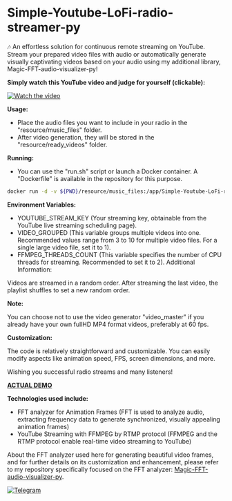 # Simple-Youtube-LoFi-radio-streamer-py
🎶 An effortless solution for continuous remote streaming on YouTube. Stream your prepared video files with audio or automatically generate visually captivating videos based on your audio using my additional library, Magic-FFT-audio-visualizer-py!

**Simply watch this YouTube video and judge for yourself (clickable):**

[![Watch the video](https://img.youtube.com/vi/PbPL1uChWfQ/maxresdefault.jpg)](https://youtu.be/PbPL1uChWfQ)

**Usage:**

- Place the audio files you want to include in your radio in the "resource/music_files" folder.
- After video generation, they will be stored in the "resource/ready_videos" folder.

**Running:**

- You can use the "run.sh" script or launch a Docker container. A "Dockerfile" is available in the repository for this purpose.

```bash
docker run -d -v ${PWD}/resource/music_files:/app/Simple-Youtube-LoFi-radio-streamer-py/resource/music_files -v ${PWD}/resource/ready_videos:/app/Simple-Youtube-LoFi-radio-streamer-py/resource/ready_videos -it -e YOUTUBE_STREAM_KEY="your-stream-key" -e VIDEO_GROUPED="5" radio
```

**Environment Variables:**

- YOUTUBE_STREAM_KEY (Your streaming key, obtainable from the YouTube live streaming scheduling page).
- VIDEO_GROUPED (This variable groups multiple videos into one. Recommended values range from 3 to 10 for multiple video files. For a single large video file, set it to 1).
- FFMPEG_THREADS_COUNT (This variable specifies the number of CPU threads for streaming. Recommended to set it to 2).
Additional Information:

Videos are streamed in a random order.
After streaming the last video, the playlist shuffles to set a new random order.

**Note:**

You can choose not to use the video generator "video_master" if you already have your own fullHD MP4 format videos, preferably at 60 fps. 

**Customization:**

The code is relatively straightforward and customizable. You can easily modify aspects like animation speed, FPS, screen dimensions, and more.

Wishing you successful radio streams and many listeners!

**[ACTUAL DEMO](https://www.youtube.com/watch?v=tF_ZaBfE-Vs)**

**Technologies used include:**
- FFT analyzer for Animation Frames (FFT is used to analyze audio, extracting frequency data to generate synchronized, visually appealing animation frames)
- YouTube Streaming with FFMPEG by RTMP protocol (FFMPEG and the RTMP protocol enable real-time video streaming to YouTube)

About the FFT analyzer used here for generating beautiful video frames, and for further details on its customization and enhancement, please refer to my repository specifically focused on the FFT analyzer: [Magic-FFT-audio-visualizer-py](https://github.com/nordost8/Magic-FFT-audio-visualizer-py).

[![Telegram](https://img.icons8.com/color/48/000000/telegram-app.png)](https://t.me/nordost8)
